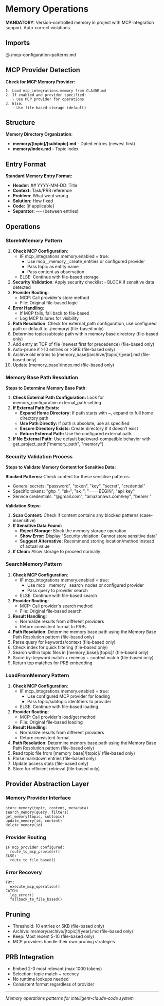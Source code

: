 # Memory Operations

**MANDATORY:** Version-controlled memory in project with MCP integration support. Auto-correct violations.

## Imports

@./mcp-configuration-patterns.md

## MCP Provider Detection

**Check for MCP Memory Provider:**
```
1. Load mcp_integrations.memory from CLAUDE.md
2. If enabled and provider specified:
   - Use MCP provider for operations
3. Else:
   - Use file-based storage (default)
```

## Structure

**Memory Directory Organization:**
- **memory/[topic]/[subtopic].md** - Dated entries (newest first)
- **memory/index.md** - Topic index

## Entry Format

**Standard Memory Entry Format:**
- **Header:** ## YYYY-MM-DD: Title
- **Context:** Task/PRB reference
- **Problem:** What went wrong
- **Solution:** How fixed
- **Code:** [if applicable]
- **Separator:** --- (between entries)

## Operations

### StoreInMemory Pattern
1. **Check MCP Configuration**: 
   - IF mcp_integrations.memory.enabled = true:
     - Use mcp__memory__create_entities or configured provider
     - Pass topic as entity name
     - Pass content as observation
   - ELSE: Continue with file-based storage
2. **Security Validation**: Apply security checklist - BLOCK if sensitive data detected
3. **Provider Routing**:
   - MCP: Call provider's store method
   - File: Original file-based logic
4. **Error Handling**: 
   - If MCP fails, fall back to file-based
   - Log MCP failures for visibility
5. **Path Resolution**: Check for external_path configuration, use configured path or default to ./memory/ (file-based only)
6. Determine topic/subtopic path within memory base directory (file-based only)
7. Add entry at TOP of file (newest first for precedence) (file-based only)
8. Auto-prune if >10 entries or >5KB (file-based only)
9. Archive old entries to [memory_base]/archive/[topic]/[year].md (file-based only)
10. Update [memory_base]/index.md (file-based only)

### Memory Base Path Resolution

**Steps to Determine Memory Base Path:**
1. **Check External Path Configuration:** Look for memory_configuration.external_path setting
2. **If External Path Exists:**
   - **Expand Home Directory:** If path starts with ~, expand to full home directory path
   - **Use Path Directly:** If path is absolute, use as specified
   - **Ensure Directory Exists:** Create directory if it doesn't exist
   - **Return External Path:** Use the configured external path
3. **If No External Path:** Use default backward-compatible behavior with get_project_path("memory_path", "memory")

### Security Validation Process

**Steps to Validate Memory Content for Sensitive Data:**

**Blocked Patterns:** Check content for these sensitive patterns:
- General secrets: "password", "token", "key", "secret", "credential"
- Specific tokens: "ghp_", "sk-", "ak_", "-----BEGIN", "api_key"
- Service credentials: "@gmail.com", "amazonaws.com/key", "bearer "

**Validation Steps:**
1. **Scan Content:** Check if content contains any blocked patterns (case-insensitive)
2. **If Sensitive Data Found:**
   - **Reject Storage:** Block the memory storage operation
   - **Show Error:** Display "Security violation: Cannot store sensitive data"
   - **Suggest Alternative:** Recommend storing location/method instead of actual value
3. **If Clean:** Allow storage to proceed normally

### SearchMemory Pattern
1. **Check MCP Configuration**:
   - IF mcp_integrations.memory.enabled = true:
     - Use mcp__memory__search_nodes or configured provider
     - Pass query to provider search
   - ELSE: Continue with file-based search
2. **Provider Routing**:
   - MCP: Call provider's search method
   - File: Original file-based search
3. **Result Handling**:
   - Normalize results from different providers
   - Return consistent format to PRBs
4. **Path Resolution**: Determine memory base path using the Memory Base Path Resolution pattern (file-based only)
5. Parse query for keywords/context (file-based only)
6. Check index for quick filtering (file-based only)
7. Search within topic files in [memory_base]/[topic]/ (file-based only)
8. Score by: keyword match + recency + context match (file-based only)
9. Return top matches for PRB embedding

### LoadFromMemory Pattern
1. **Check MCP Configuration**:
   - IF mcp_integrations.memory.enabled = true:
     - Use configured MCP provider for loading
     - Pass topic/subtopic identifiers to provider
   - ELSE: Continue with file-based loading
2. **Provider Routing**:
   - MCP: Call provider's load/get method
   - File: Original file-based loading
3. **Result Handling**:
   - Normalize results from different providers
   - Return consistent format
4. **Path Resolution**: Determine memory base path using the Memory Base Path Resolution pattern (file-based only)
5. Read topic file from [memory_base]/[topic]/ (file-based only)
6. Parse markdown entries (file-based only)
7. Update access stats (file-based only)
8. Store for efficient retrieval (file-based only)

## Provider Abstraction Layer

### Memory Provider Interface
```
store_memory(topic, content, metadata)
search_memory(query, filters)
get_memory(topic, subtopic)
update_memory(id, content)
delete_memory(id)
```

### Provider Routing
```
IF mcp_provider configured:
  route_to_mcp_provider()
ELSE:
  route_to_file_based()
```

### Error Recovery
```
TRY:
  execute_mcp_operation()
CATCH:
  log_error()
  fallback_to_file_based()
```

## Pruning
- Threshold: 10 entries or 5KB (file-based only)
- Archive: memory/archive/[topic]/[year].md (file-based only)
- Keep: Most recent 5-10 (file-based only)
- MCP providers handle their own pruning strategies

## PRB Integration
- Embed 2-3 most relevant (max 1000 tokens)
- Selection: topic match + recency
- No runtime lookups needed
- Consistent format regardless of provider

---
*Memory operations patterns for intelligent-claude-code system*